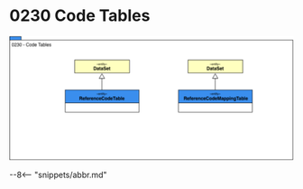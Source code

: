 <!-- SPDX-License-Identifier: CC-BY-4.0 -->
<!-- Copyright Contributors to the Egeria project. -->

# 0230 Code Tables

![UML](0230-code-tables.svg)


--8<-- "snippets/abbr.md"
